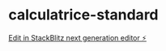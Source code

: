 # calculatrice-standard

[Edit in StackBlitz next generation editor ⚡️](https://stackblitz.com/~/github.com/kouame09/calculatrice-standard)